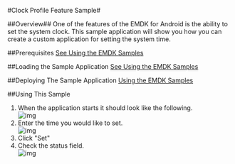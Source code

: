 #Clock Profile Feature Sample#

##Overview##
One of the features of the EMDK for Android is the ability to set the system clock. This sample application will show you how you can create a custom application for setting the system time. 

##Prerequisites
[See Using the EMDK Samples](../guide/sample/emdksamples)

##Loading the Sample Application
[See Using the EMDK Samples](../guide/sample/emdksamples)

##Deploying The Sample Application
[Using the EMDK Samples](../guide/sample/emdksamples)

##Using This Sample
1. When the application starts it should look like the following.  
	![img](images/samples/3_1.png)  
2. Enter the time you would like to set.  
	![img](images/samples/3_2.png)  	
3.  Click "Set" 
4.  Check the status field.   
	![img](images/samples/3_3.png)  
	
